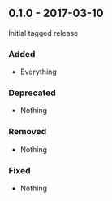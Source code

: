 ## 0.1.0 - 2017-03-10

Initial tagged release

### Added
* Everything

### Deprecated
* Nothing

### Removed
* Nothing

### Fixed
* Nothing
